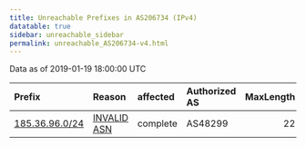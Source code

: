 ```yaml
---
title: Unreachable Prefixes in AS206734 (IPv4)
datatable: true
sidebar: unreachable_sidebar
permalink: unreachable_AS206734-v4.html
---
```


Data as of 2019-01-19 18:00:00 UTC


<div class="datatable-begin"></div>

| Prefix                                                 | Reason                                                                                                 | affected   | Authorized AS   |   MaxLength | Anchor                                         |   unreachable /24s |
|:-------------------------------------------------------|:-------------------------------------------------------------------------------------------------------|:-----------|:----------------|------------:|:-----------------------------------------------|-------------------:|
| [185.36.96.0/24](https://stat.ripe.net/185.36.96.0/24) | [INVALID ASN](https://rpki-validator.ripe.net/announcement-preview?asn=AS206734&prefix=185.36.96.0/24) | complete   | AS48299         |          22 | [RIPE](unreachable_RIPE_NCC_RPKI_Root-v4.html) |                  1 |

<div class="datatable-end"></div>